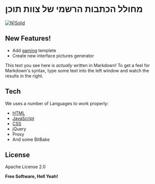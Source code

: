 # מחולל הכתבות הרשמי של צוות תוכן

[![N|Solid](https://fxptech.github.io/InterfacePictureGenerator/images/Content.png)](https://nodesource.com/products/nsolid)

## New Features!

  - Add [gaming][gam] templete
  - Create new interface pictures generator

This text you see here is *actually* written in Markdown! To get a feel for Markdown's syntax, type some text into the left window and watch the results in the right.

Tech
----
We uses a number of Languages to work properly:

* [HTML][HTM]
* [JavaScript][JavaScript]
* [CSS][CS]
* jQuery
* Proxy
* And some BitBake

License
----

Apache License 2.0


**Free Software, Hell Yeah!**

[//]: # (These are reference links used in the body of this note and get stripped out when the markdown processor does its job. There is no need to format nicely because it shouldn't be seen. Thanks SO - http://stackoverflow.com/questions/4823468/store-comments-in-markdown-syntax)

   [HTM]: <https://github.com/FxPTech/ArticleGenerator/blob/master/index.html>
   [CS]: <https://github.com/FxPTech/ArticleGenerator/blob/master/%D7%9E%D7%97%D7%95%D7%9C%D7%9C%20%D7%A6%D7%95%D7%95%D7%AA%20%D7%AA%D7%95%D7%9B%D7%9F_files/styleMain.css>
   [JavaScript]: <https://github.com/FxPTech/ArticleGenerator/blob/master/%D7%9E%D7%97%D7%95%D7%9C%D7%9C%20%D7%A6%D7%95%D7%95%D7%AA%20%D7%AA%D7%95%D7%9B%D7%9F_files/scriptMain.js>
   [gam]: <https://fxptech.github.io/ArticleGenerator/?dept=gaming>
